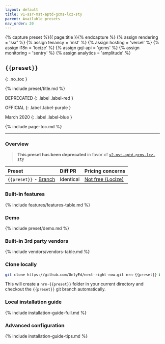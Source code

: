 ```yaml
---
layout: default
title: v1-ssr-mst-aptd-gcms-lcz-sty
parent: Available presets
nav_order: 20
---
```


{% capture preset %}{{ page.title }}{% endcapture %}
{% assign rendering = 'ssr' %}
{% assign tenancy = 'mst' %}
{% assign hosting = 'vercel' %}
{% assign i18n = 'locize' %}
{% assign gql-api = 'gcms' %}
{% assign monitoring = 'sentry' %}
{% assign analytics = 'amplitude' %}

## `{{preset}}`
{: .no_toc }

{% include preset/title.md %}

DEPRECATED
{: .label .label-red }

OFFICIAL
{: .label .label-purple }

March 2020
{: .label .label-blue }

{% include page-toc.md %}

---

### Overview

> **This preset has been deprecated** in favor of [`v2-mst-aptd-gcms-lcz-sty`](./v2-mst-aptd-gcms-lcz-sty)

| Preset | Diff PR | Pricing concerns |
|:-------|:--------|:-----------------|
| `{{preset}}` - [Branch](https://github.com/UnlyEd/next-right-now/tree/{{preset}}) | Identical | [Not free (Locize)](../reference/vendors) |

### Built-in features

{% include features/features-table.md %}

### Demo

{% include preset/demo.md %}

### Built-in 3rd party vendors

{% include vendors/vendors-table.md %}

### Clone locally

```sh
git clone https://github.com/UnlyEd/next-right-now.git nrn-{{preset}} && cd nrn-demo && git checkout {{preset}}
```

This will create a `nrn-{{preset}}` folder in your current directory and checkout the `{{preset}}` git branch automatically.

### Local installation guide

{% include installation-guide-full.md %}

### Advanced configuration

{% include installation-guide-tips.md %}
